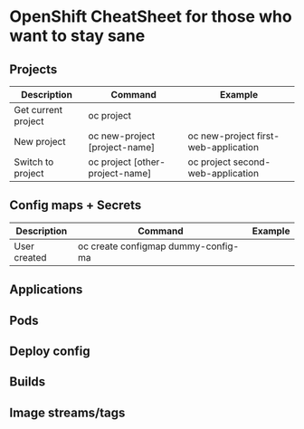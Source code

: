 # OpenShift CheatSheet for those who want to stay sane

## Projects

| Description  | Command | Example |
| -----------  | ------- | ------- |
| Get current project | oc project | |
| New project | oc new-project [project-name] | oc new-project first-web-application|
| Switch to project | oc project [other-project-name] | oc project second-web-application |


## Config maps + Secrets

| Description  | Command | Example |
| -----------  | ------- | ------- |
| User created | oc create configmap dummy-config-ma | |


## Applications

## Pods

## Deploy config

## Builds

## Image streams/tags


